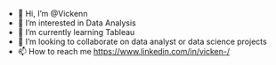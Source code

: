 - 👋 Hi, I’m @Vickenn
- 👀 I’m interested in Data Analysis
- 🌱 I’m currently learning Tableau
- 💞️ I’m looking to collaborate on data analyst or data science projects
- 📫 How to reach me https://www.linkedin.com/in/vicken-/

<!---
Vickenn/Vickenn is a ✨ special ✨ repository because its `README.md` (this file) appears on your GitHub profile.
You can click the Preview link to take a look at your changes.
--->
